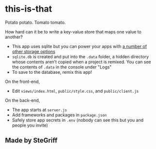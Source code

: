 # this-is-that

Potato potato.
Tomato tomato.

How hard can it be to write a key-value store that maps one value to another?

- This app uses sqlite but you can power your apps with [a number of other storage options](https://glitch.com/storage)
- `sqlite.db` is created and put into the `.data` folder, a hidden directory whose contents aren’t copied when a project is remixed. You can see the contents of `.data` in the console under "Logs"
- To save to the database, remix this app!

On the front-end,

- Edit `views/index.html`, `public/style.css`, and `public/client.js`

On the back-end,

- The app starts at `server.js`
- Add frameworks and packages in `package.json`
- Safely store app secrets in `.env` (nobody can see this but you and people you invite)

## Made by SteGriff
